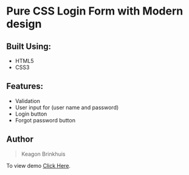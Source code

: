# Pure CSS Login Form with Modern design

## Built Using:

- HTML5
- CSS3

## Features:

- Validation
- User input for (user name and password)
- Login button
- Forgot password button

## Author

> Keagon Brinkhuis

To view demo [Click Here](https://keagon98.github.io/Pure-CSS-Login-Form-Modern-Design.io/).